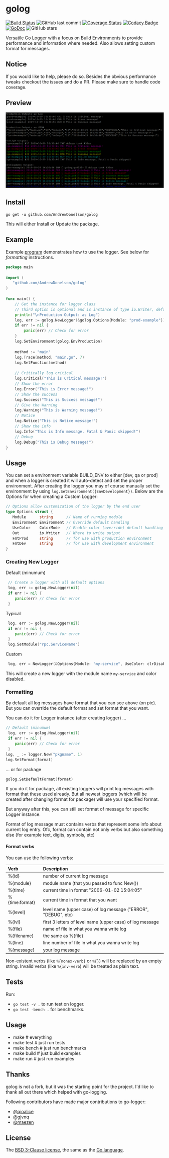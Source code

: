 # golog

[![Build Status](https://travis-ci.org/AndrewDonelson/golog.svg?branch=master)](https://travis-ci.org/AndrewDonelson/golog)
![GitHub last commit](https://img.shields.io/github/last-commit/AndrewDonelson/golog)
[![Coverage Status](https://coveralls.io/repos/github/AndrewDonelson/golog/badge.svg)](https://coveralls.io/github/AndrewDonelson/golog)
[![Codacy Badge](https://api.codacy.com/project/badge/Grade/488f571baa13489494fa6002dbdf0897)](https://www.codacy.com/manual/AndrewDonelson/golog?utm_source=github.com&amp;utm_medium=referral&amp;utm_content=AndrewDonelson/golog&amp;utm_campaign=Badge_Grade)
[![GoDoc](https://godoc.org/github.com/AndrewDonelson/golog?status.svg)](http://godoc.org/github.com/AndrewDonelson/golog)
![GitHub stars](https://img.shields.io/github/stars/AndrewDonelson/golog?style=flat)

Versatile Go Logger with a focus on Build Environments to provide performance and information where needed. Also allows setting custom format for messages.

## Notice

If you would like to help, please do so. Besides the obvious performance tweaks checkout the issues and do a PR. Please make sure to handle code coverage.

## Preview

[![Example Output](examples/basic/basic.png)](examples/basic/main.go)

## Install

`go get -u github.com/AndrewDonelson/golog`

This will either Install or Update the package.

## Example

Example [program](example/example.go) demonstrates how to use the logger. See below for *formatting* instructions.

```go
package main

import (
   "github.com/AndrewDonelson/golog"
)

func main() {
	// Get the instance for logger class
	// Third option is optional and is instance of type io.Writer, defaults to os.Stderr
	println("\nProduction Output: as Log")
	log, err := golog.NewLogger(&golog.Options{Module: "prod-example"})
	if err != nil {
		panic(err) // Check for error
	}
	log.SetEnvironment(golog.EnvProduction)
   
	method := "main"
	log.Trace(method, "main.go", 7)
	log.SetFunction(method)

	// Critically log critical
	log.Critical("This is Critical message!")
	// Show the error
	log.Error("This is Error message!")
	// Show the success
	log.Success("This is Success message!")
	// Give the Warning
	log.Warning("This is Warning message!")
	// Notice
	log.Notice("This is Notice message!")
	// Show the info
	log.Info("This is Info message, Fatal & Panic skipped!")
	// Debug
	log.Debug("This is Debug message!")
}
```

## Usage

You can set a environment variable BUILD_ENV to either \[dev, qa or prod] and when a logger is created it will auto-detect and set the proper environment. After
creating the logger you may of course manually set the environment by using `log.SetEnvironment({EnvDevelopment})`. Below are the Options for when creating a Custom Logger:

```go
// Options allow customization of the logger by the end user
type Options struct {
   Module      string      // Name of running module
   Environment Environment // Override default handling
   UseColor    ColorMode   // Enable color (override) default handling
   Out         io.Writer   // Where to write output
   FmtProd     string      // for use with production environment
   FmtDev      string      // for use with development environment
}
```

### Creating New Logger

Default (minumum)

```go
 // Create a logger with all default options
 log, err := golog.NewLogger(nil)
 if err != nil {
    panic(err) // Check for error
 }
```

Typical

```go
 log, err := golog.NewLogger(nil)
 if err != nil {
    panic(err) // Check for error
 }
 log.SetModule("rpc.ServiceName")

```

Custom

```go
 log, err = NewLogger(&Options{Module: "my-service", UseColor: clrDisabled})
 ```

This will create a new logger with the module name `my-service` and color disabled.

### Formatting

By default all log messages have format that you can see above (on pic).
But you can override the default format and set format that you want.

You can do it for Logger instance (after creating logger) ...

```go
// Default (minumum)
 log, err := golog.NewLogger(nil)
 if err != nil {
    panic(err) // Check for error
 }
log, _ := logger.New("pkgname", 1)
log.SetFormat(format)
```

... or for package

```go
golog.SetDefaultFormat(format)
```

If you do it for package, all existing loggers will print log messages with format that these used already. But all newest loggers (which will be created after changing format for package) will use your specified format.

But anyway after this, you can still set format of message for specific Logger instance.

Format of log message must contains verbs that represent some info about current log entry. Ofc, format can contain not only verbs but also something else (for example text, digits, symbols, etc)

#### Format verbs

You can use the following verbs:

| Verb           | Description                                                    |
|:-------------- |:-------------------------------------------------------------- |
| %{id}          | number of current log message                                  |
| %{module}      | module name (that you passed to func New())                    |
| %{time}        | current time in format "2006-01-02 15:04:05"                   |
| %{time:format} | current time in format that you want                           |
| %{level}       | level name (upper case) of log message ("ERROR", "DEBUG", etc) |
| %{lvl}         | first 3 letters of level name (upper case) of log message      |
| %{file}        | name of file in what you wanna write log                       |
| %{filename}    | the same as %{file}                                            |
| %{line}        | line number of file in what you wanna write log                |
| %{message}     | your log message                                               |

Non-existent verbs (like ```%{nonex-verb}``` or ```%{}```) will be replaced by an empty string.
Invalid verbs (like ```%{inv-verb```) will be treated as plain text.

## Tests

Run:

  - `go test -v .` to run test on logger.
  - `go test -bench .` for benchmarks.

## Usage

  - make			# everything
  - make test		# just run tests
  - make bench		# just run benchmarks
  - make build		# just build examples
  - make run		# just run examples

## Thanks

golog is not a fork, but it was the starting point for the project.
I'd like to thank all out there which helped with go-logging.

Following contributors have made major contributions to go-logger:

- [@qioalice](https://github.com/qioalice)
- [@gjvnq](https://github.com/gjvnq)
- [@maezen](https://github.com/maezen)

## License

The [BSD 3-Clause license](http://opensource.org/licenses/BSD-3-Clause), the same as the [Go language](http://golang.org/LICENSE).
